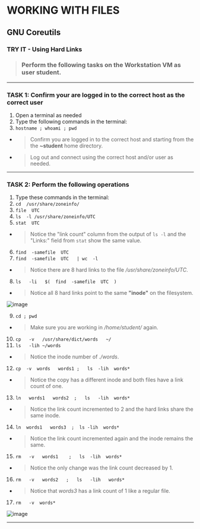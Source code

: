 # WORKING WITH FILES
## GNU Coreutils

### TRY IT - Using Hard Links 

> ### Perform the following tasks on the **Workstation VM** as user **student**.

******
### TASK 1: Confirm your are logged in to the correct host as the correct user
1. Open a terminal as needed
2. Type the following commands in the terminal:
3. `hostname ; whoami ; pwd `
- > Confirm you are logged in to the correct host and starting from the the **~student** home directory.
- > Log out and connect using the correct host and/or user as needed.
******
### TASK 2: Perform the following operations
1. Type these commands in the terminal: 
2. `cd  /usr/share/zoneinfo/ `
3. `file  UTC `
4. `ls  -l /usr/share/zoneinfo/UTC `
5. `stat  UTC `
- > Notice the "link count" column from the output of `ls -l` and the "Links:" field from `stat` show the same value.
6. `find  -samefile  UTC `
7. `find  -samefile  UTC   | wc  -l `
- > Notice there are 8 hard links to the file */usr/share/zoneinfo/UTC*.
8. `ls   -li   $(  find  -samefile  UTC  ) `
- > Notice all 8 hard links point to the same **"inode"** on the filesystem.

![image](https://user-images.githubusercontent.com/36435980/145094499-d74767a0-cce3-4065-acb2-9905f8000189.png)

9. `cd ; pwd `
- > Make sure you are working in */home/student/*  again.  
10. `cp   -v   /usr/share/dict/words   ~/ `  
11. `ls   -lih ~/words `
- > Notice the inode number of *./words*.
12. `cp  -v  words   words1 ;   ls  -lih  words* ` 
- > Notice the copy has a different inode and both files have a link count of one.
13. `ln   words1   words2  ;   ls   -lih  words* `
- > Notice the link count incremented to 2 and the hard links share the same inode.
14. `ln  words1   words3  ;  ls -lih  words*  `
- > Notice the link count incremented again and the inode remains the same.
15. `rm   -v   words1    ;   ls  -lih  words* `
- > Notice the only change was the link count decreased by 1.
16. `rm   -v   words2   ;   ls   -lih   words* `
- > Notice that *words3* has a link count of 1 like a regular file.
17. `rm   -v  words* `

![image](https://user-images.githubusercontent.com/36435980/145095117-ae9cdfc4-09f9-43e9-ba05-01470b8607ce.png)

******
